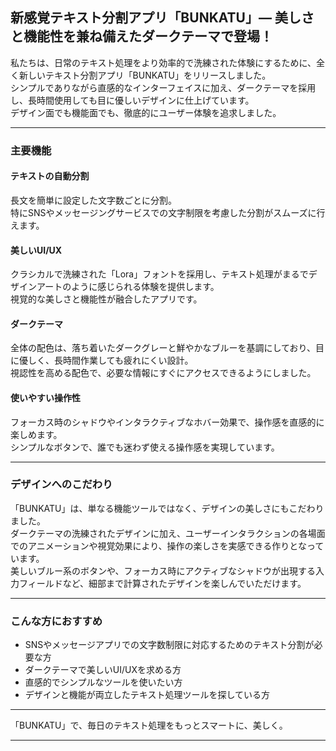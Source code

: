 ## 新感覚テキスト分割アプリ「BUNKATU」— 美しさと機能性を兼ね備えたダークテーマで登場！

私たちは、日常のテキスト処理をより効率的で洗練された体験にするために、全く新しいテキスト分割アプリ「BUNKATU」をリリースしました。  
シンプルでありながら直感的なインターフェイスに加え、ダークテーマを採用し、長時間使用しても目に優しいデザインに仕上げています。  
デザイン面でも機能面でも、徹底的にユーザー体験を追求しました。

---

### 主要機能

#### テキストの自動分割
長文を簡単に設定した文字数ごとに分割。  
特にSNSやメッセージングサービスでの文字制限を考慮した分割がスムーズに行えます。

#### 美しいUI/UX
クラシカルで洗練された「Lora」フォントを採用し、テキスト処理がまるでデザインアートのように感じられる体験を提供します。  
視覚的な美しさと機能性が融合したアプリです。

#### ダークテーマ
全体の配色は、落ち着いたダークグレーと鮮やかなブルーを基調にしており、目に優しく、長時間作業しても疲れにくい設計。  
視認性を高める配色で、必要な情報にすぐにアクセスできるようにしました。

#### 使いやすい操作性
フォーカス時のシャドウやインタラクティブなホバー効果で、操作感を直感的に楽しめます。  
シンプルなボタンで、誰でも迷わず使える操作感を実現しています。

---

### デザインへのこだわり
「BUNKATU」は、単なる機能ツールではなく、デザインの美しさにもこだわりました。  
ダークテーマの洗練されたデザインに加え、ユーザーインタラクションの各場面でのアニメーションや視覚効果により、操作の楽しさを実感できる作りとなっています。  
美しいブルー系のボタンや、フォーカス時にアクティブなシャドウが出現する入力フィールドなど、細部まで計算されたデザインを楽しんでいただけます。

---

### こんな方におすすめ
- SNSやメッセージアプリでの文字数制限に対応するためのテキスト分割が必要な方  
- ダークテーマで美しいUI/UXを求める方  
- 直感的でシンプルなツールを使いたい方  
- デザインと機能が両立したテキスト処理ツールを探している方  

---

「BUNKATU」で、毎日のテキスト処理をもっとスマートに、美しく。

---
